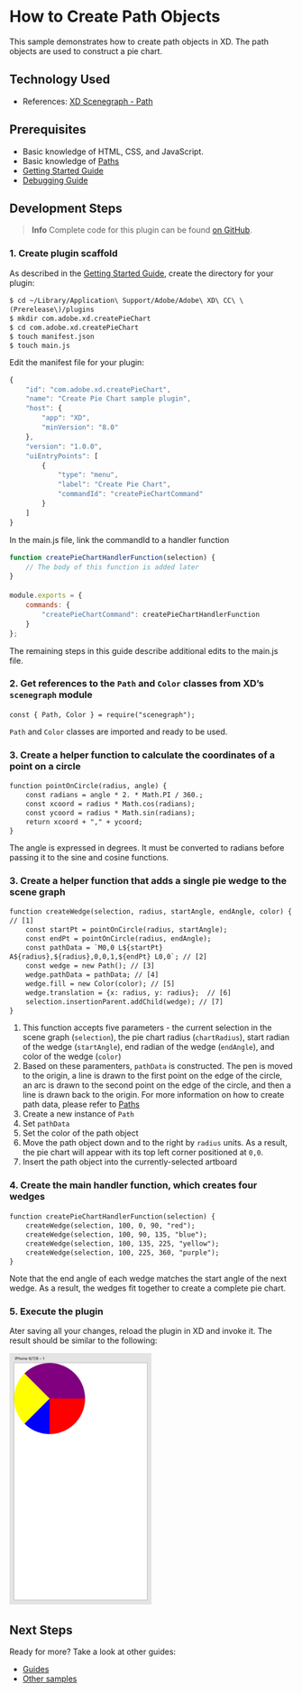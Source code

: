 # How to Create Path Objects
This sample demonstrates how to create path objects in XD.  The path objects are used to construct a pie chart.


## Technology Used
- References: [XD Scenegraph - Path](/reference/scenegraph.md#Path)

## Prerequisites
- Basic knowledge of HTML, CSS, and JavaScript.
- Basic knowledge of [Paths](https://developer.mozilla.org/en-US/docs/Web/SVG/Tutorial/Paths)
- [Getting Started Guide](/guides/getting-started-guide)
- [Debugging Guide](/guides/debugging-guide)

## Development Steps

> **Info**
> Complete code for this plugin can be found [on GitHub](https://github.com/AdobeXD/Plugin-Samples/tree/master/how-to-create-path-objects).

### 1.  Create plugin scaffold

As described in the [Getting Started Guide](/guides/getting-started-guide), create the directory for your plugin:

```
$ cd ~/Library/Application\ Support/Adobe/Adobe\ XD\ CC\ \(Prerelease\)/plugins
$ mkdir com.adobe.xd.createPieChart
$ cd com.adobe.xd.createPieChart
$ touch manifest.json
$ touch main.js
```

Edit the manifest file for your plugin:

```js
{
    "id": "com.adobe.xd.createPieChart",
    "name": "Create Pie Chart sample plugin",
    "host": {
        "app": "XD",
        "minVersion": "8.0"
    },
    "version": "1.0.0",
    "uiEntryPoints": [
        {
            "type": "menu",
            "label": "Create Pie Chart",
            "commandId": "createPieChartCommand"
        }
    ]
}
```

In the main.js file, link the commandId to a handler function

```js
function createPieChartHandlerFunction(selection) {
    // The body of this function is added later
}

module.exports = {
    commands: {
        "createPieChartCommand": createPieChartHandlerFunction
    }
};
```

The remaining steps in this guide describe additional edits to the main.js file.

### 2.  Get references to the `Path` and `Color` classes from XD’s `scenegraph` module
```
const { Path, Color } = require("scenegraph");
```
`Path` and `Color` classes are imported and ready to be used.

### 3. Create a helper function to calculate the coordinates of a point on a circle

```
function pointOnCircle(radius, angle) {
    const radians = angle * 2. * Math.PI / 360.;
    const xcoord = radius * Math.cos(radians);
    const ycoord = radius * Math.sin(radians);
    return xcoord + "," + ycoord;
}
```

The angle is expressed in degrees.  It must be converted to radians before passing it to the sine and cosine functions.

### 3. Create a helper function that adds a single pie wedge to the scene graph

```
function createWedge(selection, radius, startAngle, endAngle, color) { // [1]
    const startPt = pointOnCircle(radius, startAngle);
    const endPt = pointOnCircle(radius, endAngle);
    const pathData = `M0,0 L${startPt} A${radius},${radius},0,0,1,${endPt} L0,0`; // [2]
    const wedge = new Path(); // [3]
    wedge.pathData = pathData; // [4]
    wedge.fill = new Color(color); // [5]
    wedge.translation = {x: radius, y: radius};  // [6]
    selection.insertionParent.addChild(wedge); // [7]
}
```

1. This function accepts five parameters - the current selection in the scene graph (`selection`), the pie chart radius (`chartRadius`), start radian of the wedge (`startAngle`), end radian of the wedge (`endAngle`), and color of the wedge (`color`)
2. Based on these paramenters, `pathData` is constructed. The pen is moved to the origin, a line is drawn to the first point on the edge of the circle, an arc is drawn to the second point on the edge of the circle, and then a line is drawn back to the origin.  For more information on how to create path data, please refer to [Paths](https://developer.mozilla.org/en-US/docs/Web/SVG/Tutorial/Paths)
3. Create a new instance of `Path`
4. Set `pathData`
5. Set the color of the path object
6. Move the path object down and to the right by `radius` units.  As a result, the pie chart will appear with its top left corner positioned at `0,0`.
7. Insert the path object into the currently-selected artboard

### 4. Create the main handler function, which creates four wedges

```
function createPieChartHandlerFunction(selection) {
    createWedge(selection, 100, 0, 90, "red");
    createWedge(selection, 100, 90, 135, "blue");
    createWedge(selection, 100, 135, 225, "yellow");
    createWedge(selection, 100, 225, 360, "purple");
}
```
Note that the end angle of each wedge matches the start angle of the next wedge.  As a result, the wedges fit together to create a complete pie chart.

### 5. Execute the plugin

Ater saving all your changes, reload the plugin in XD and invoke it.  The result should be similar to the following:

<img src="/images/readme-assets/pie-chart.png" width="50%" height="50%">

## Next Steps

Ready for more? Take a look at other guides:

- [Guides](/guides)
- [Other samples](https://github.com/AdobeXD/Plugin-Samples)